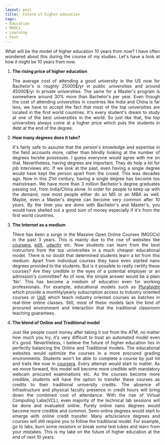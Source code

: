 ```yaml
---
layout: post
title:  Future of higher education
tags:
- Education
- MOOCs
- Learning
- Post
---
```


<p align="justify">What will be the model of higher education 10 years from now? I have often wondered about this during the course of my studies. Let's have a look at how it might be 10 years from now. </p>

<ol>
<li><b>The rising price of higher education</b></li>
<p align="justify">The average cost of attending a good university in the US now for Bachelor's is roughly 25000$/yr in public universities and around 45000$/yr in private universities. The same for a Master's program is somewhere around 30% more than Bachelor's per year. Even though the cost of attending universities in countries like India and China is far less, we have to accept the fact that most of the top universities are located in the first world countries. It's every student's dream to study at one of the best universities in the world. So just like that, the top universities always come at a higher price which puts the students in debt at the end of the degree.</p>

<li><b>How many degrees does it take?</b></li>
<p align="justify">It's fairly safe to assume that the person's knowledge and expertise in the field accounts more, rather than blindly looking at the number of degrees he/she possesses. I guess everyone would agree with me on that. Nevertheless, having degrees are important. They do help a lot for job interviews etc. If we look at the past, even having a single degree would have kept the person apart from the crowd. This was decades ago. Now in this 21st century, having a single degree has become too mainstream. We have more than 3 million Bachelor's degree graduates passing out, from India/China alone. In order for people to keep up with the demand, now most people either do an MS or an MBA as well. Maybe, even a Master's degree can become very common after 10 years. By the time you are done with Bachelor's and Master's, you would have shelled out a good sum of money especially if it's from the first world countries.</p>

<li><b>The Internet as a medium</b></li>
<p align="justify">There has been a surge in the Massive Open Online Courses (MOOCs) in the past 3 years. This is mainly due to the rise of websites like <a href="http://coursera.org/" target="_blank">coursera</a>, 
<a href="http://edx.org/" target="_blank">edX</a>, 
<a href="http://udacity.com/" target="_blank">udacity</a> etc. Now students can learn from the best instructors from the top universities in a much cheaper educational model. There is no doubt that determined students learn a lot from this medium. Apart from individual courses they have even started nano degrees provided to the students. But is it possible to really certify these courses? Are they credible in the eyes of a potential employer or an admission's committee? As of now, the simple answer would be a plain 'No'. This has become a medium of education even for working professionals. For example, educational models such as 
<a href="http://pluralsight.com/" target="_blank">Pluralsight</a> which provide a monthly/yearly subscription access to Industry oriented courses or 
<a href="http://upxacademy.com/" target="_blank">UpX</a> which teach industry oriented courses as batches in real-time online classes. Still, most of these models lack the kind of procured environment and interaction that the traditional classroom teaching guarantees.</p>

<li><b>The blend of Online and Traditional model</b></li>
<p align="justify">Just like people count money after taking it out from the ATM, no matter how much you try, it's very difficult to trust an automated model even it's good. Nevertheless, I believe the future of higher education lies in perfectly balancing the Online and Traditional models. The educational websites would optimize the courses in a more procured grading environments. Students won't be able to complete a course by just hit and trails like now in <a href="http://coursera.org/" target="_blank">coursera</a>. Every attempt would start to matter. As we move forward, this model will become more credible with mandatory webcam procured examinations etc. As the courses become more credible, students will have the option to transfer these courses  as credits to their traditional university credits. The absence of Infrastructure and physical faculty presence in credit hours will bring down the combined cost of attendance. With the rise of Virtual Computing Labs(VCL), even majority of the technical lab sessions will be done and evaluated online. Purely online nano degrees would become more credible and common. Semi-online degrees would start to emerge with online credit transfer. Many arts/science degrees and courses will still require you to follow the traditional model. For example, go to labs, burn some resistors or break some test tubes and learn from your mistakes. This is my take on the future of higher education at the end of next 10 years.</p>
</ol>

